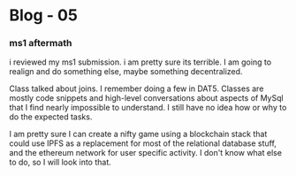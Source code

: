 # Blog - 05

### ms1 aftermath

i reviewed my ms1 submission. i am pretty sure its terrible. I am going to realign and do something else, maybe something decentralized. 

Class talked about joins. I remember doing a few in DAT5. Classes are mostly code snippets and high-level conversations about aspects of MySql that I find nearly impossible to understand. I still have no idea how or why to do the expected tasks.

I am pretty sure I can create a nifty game using a blockchain stack that could use IPFS as a replacement for most of the relational database stuff, and the ethereum network for user specific activity. I don't know what else to do, so I will look into that.